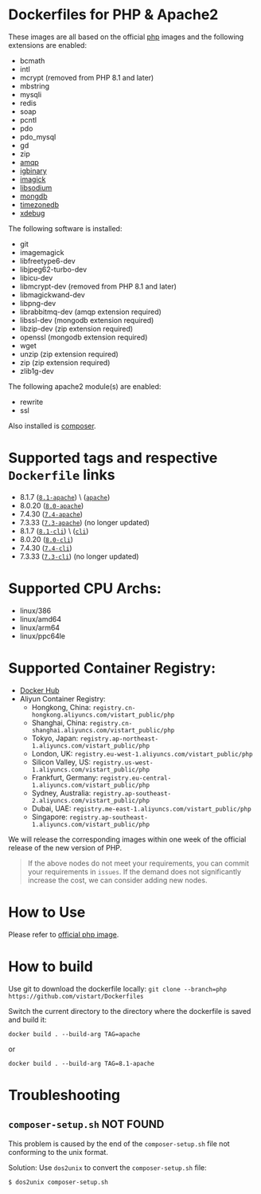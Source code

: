 # Dockerfiles for PHP & Apache2

These images are all based on the official [php](https://hub.docker.com/_/php) images and the following extensions are enabled:
- bcmath
- intl
- mcrypt (removed from PHP 8.1 and later)
- mbstring
- mysqli
- redis
- soap
- pcntl
- pdo
- pdo_mysql
- gd
- zip
- [amqp](https://pecl.php.net/package/amqp)
- [igbinary](https://pecl.php.net/package/igbinary)
- [imagick](https://pecl.php.net/package/imagick)
- [libsodium](https://pecl.php.net/package/libsodium)
- [mongdb](https://pecl.php.net/package/mongodb)
- [timezonedb](https://pecl.php.net/package/timezonedb)
- [xdebug](https://pecl.php.net/package/xdebug)

The following software is installed:
- git
- imagemagick
- libfreetype6-dev
- libjpeg62-turbo-dev
- libicu-dev
- libmcrypt-dev (removed from PHP 8.1 and later)
- libmagickwand-dev
- libpng-dev
- librabbitmq-dev (amqp extension required)
- libssl-dev (mongodb extension required)
- libzip-dev (zip extension required)
- openssl (mongodb extension required)
- wget
- unzip (zip extension required)
- zip (zip extension required)
- zlib1g-dev

The following apache2 module(s) are enabled:
- rewrite
- ssl

Also installed is [composer](https://getcomposer.org).

# Supported tags and respective `Dockerfile` links
- 8.1.7 ([`8.1-apache`](https://github.com/vistart/Dockerfiles/blob/php/php/apache/Dockerfile-8.1)) \  ([`apache`](https://github.com/vistart/Dockerfiles/blob/php/php/apache/Dockerfile-8.1))
- 8.0.20 ([`8.0-apache`](https://github.com/vistart/Dockerfiles/blob/php/php/apache/Dockerfile))
- 7.4.30 ([`7.4-apache`](https://github.com/vistart/Dockerfiles/blob/php/php/apache/Dockerfile))
- 7.3.33 ([`7.3-apache`](https://github.com/vistart/Dockerfiles/blob/php/php/apache/Dockerfile)) (no longer updated)
- 8.1.7 ([`8.1-cli`](https://github.com/vistart/Dockerfiles/blob/php/php/cli/Dockerfile-8.1)) \  ([`cli`](https://github.com/vistart/Dockerfiles/blob/php/php/cli/Dockerfile-8.1))
- 8.0.20 ([`8.0-cli`](https://github.com/vistart/Dockerfiles/blob/php/php/cli/Dockerfile))
- 7.4.30 ([`7.4-cli`](https://github.com/vistart/Dockerfiles/blob/php/php/cli/Dockerfile))
- 7.3.33 ([`7.3-cli`](https://github.com/vistart/Dockerfiles/blob/php/php/cli/Dockerfile)) (no longer updated)

# Supported CPU Archs:
- linux/386
- linux/amd64
- linux/arm64
- linux/ppc64le

# Supported Container Registry:
- [Docker Hub](https://hub.docker.com/r/vistart/php)
- Aliyun Container Registry:
  - Hongkong, China: `registry.cn-hongkong.aliyuncs.com/vistart_public/php`
  - Shanghai, China: `registry.cn-shanghai.aliyuncs.com/vistart_public/php`
  - Tokyo, Japan: `registry.ap-northeast-1.aliyuncs.com/vistart_public/php`
  - London, UK: `registry.eu-west-1.aliyuncs.com/vistart_public/php`
  - Silicon Valley, US: `registry.us-west-1.aliyuncs.com/vistart_public/php`
  - Frankfurt, Germany: `registry.eu-central-1.aliyuncs.com/vistart_public/php`
  - Sydney, Australia: `registry.ap-southeast-2.aliyuncs.com/vistart_public/php`
  - Dubai, UAE: `registry.me-east-1.aliyuncs.com/vistart_public/php`
  - Singapore: `registry.ap-southeast-1.aliyuncs.com/vistart_public/php`

We will release the corresponding images within one week of the official release of the new version of PHP.

> If the above nodes do not meet your requirements, you can commit your requirements in `issues`. If the demand does not significantly increase the cost, we can consider adding new nodes.

# How to Use
Please refer to [official php image](https://hub.docker.com/_/php/).

# How to build
Use git to download the dockerfile locally:
`git clone --branch=php https://github.com/vistart/Dockerfiles`

Switch the current directory to the directory where the dockerfile is saved and build it:

`docker build . --build-arg TAG=apache`

or

`docker build . --build-arg TAG=8.1-apache`

# Troubleshooting

## `composer-setup.sh` NOT FOUND

This problem is caused by the end of the `composer-setup.sh` file not conforming to the unix format.

Solution: Use `dos2unix` to convert the `composer-setup.sh` file:

```
$ dos2unix composer-setup.sh
```
